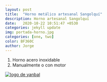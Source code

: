 ```yaml
---
layout: post
title:  "Horno metálico artesanal Sangolquí"
description: Horno artesanal Sangolquí
date:   2020-10-22 10:51:47 +0530
categories: jekyll update
img: portada-horno.jpg
categories: [one, two]
color: BF360C
author: Jorge
---
```

1. Horno acero inoxidable
2. Manualmente o con motor 

[logo]: https://raw.githubusercontent.com/Betty-C/bef/gh-pages/assets/img/linkw.jpg
[dipensador]: https://api.whatsapp.com/send?phone=593999378989&text=%C2%A1Hola!%20Me%20interesa%20el%20horno "clic para abrir chat de whatsapp"
 [![logo de yanbal][logo]][dipensador]




